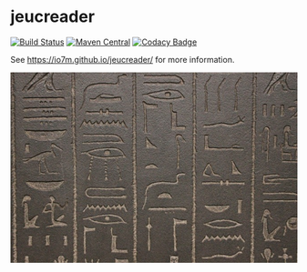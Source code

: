 jeucreader
===

[![Build Status](https://travis-ci.org/io7m/jeucreader.svg?branch=master)](https://travis-ci.org/io7m/jeucreader)
[![Maven Central](https://maven-badges.herokuapp.com/maven-central/com.io7m.jeucreader/com.io7m.jeucreader/badge.png)](https://maven-badges.herokuapp.com/maven-central/com.io7m.jeucreader/com.io7m.jeucreader)
[![Codacy Badge](https://api.codacy.com/project/badge/Grade/5e8b3ea1007d46408b44bb7ef3e6cc0b)](https://www.codacy.com/app/github_79/jeucreader?utm_source=github.com&amp;utm_medium=referral&amp;utm_content=io7m/jeucreader&amp;utm_campaign=Badge_Grade)

See https://io7m.github.io/jeucreader/ for more information.

![jeucreader](./src/site/resources/jeucreader.jpg?raw=true)

